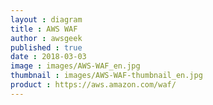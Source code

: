 ```yaml
---
layout : diagram
title : AWS WAF
author : awsgeek
published : true
date : 2018-03-03
image : images/AWS-WAF_en.jpg
thumbnail : images/AWS-WAF-thumbnail_en.jpg
product : https://aws.amazon.com/waf/
---
```

